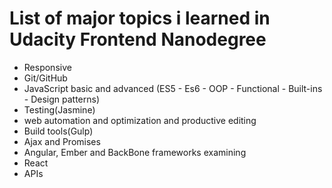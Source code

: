 # List of major topics i learned in Udacity Frontend Nanodegree

* Responsive
* Git/GitHub
* JavaScript basic and advanced (ES5 - Es6 - OOP - Functional - Built-ins - Design patterns)
* Testing(Jasmine)
* web automation and optimization and productive editing
* Build tools(Gulp)
* Ajax and Promises
* Angular, Ember and BackBone frameworks examining
* React
* APIs
